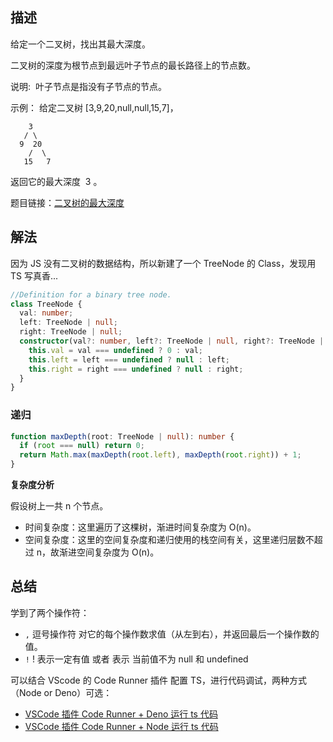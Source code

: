 ## 描述

给定一个二叉树，找出其最大深度。

二叉树的深度为根节点到最远叶子节点的最长路径上的节点数。

说明:  叶子节点是指没有子节点的节点。

示例：
给定二叉树 [3,9,20,null,null,15,7]，

```
    3
   / \
  9  20
    /  \
   15   7
```

返回它的最大深度  3 。

题目链接：[二叉树的最大深度](https://leetcode-cn.com/problems/maximum-depth-of-binary-tree/)

## 解法

因为 JS 没有二叉树的数据结构，所以新建了一个 TreeNode 的 Class，发现用 TS 写真香...

```ts
//Definition for a binary tree node.
class TreeNode {
  val: number;
  left: TreeNode | null;
  right: TreeNode | null;
  constructor(val?: number, left?: TreeNode | null, right?: TreeNode | null) {
    this.val = val === undefined ? 0 : val;
    this.left = left === undefined ? null : left;
    this.right = right === undefined ? null : right;
  }
}
```

### 递归

```ts
function maxDepth(root: TreeNode | null): number {
  if (root === null) return 0;
  return Math.max(maxDepth(root.left), maxDepth(root.right)) + 1;
}
```

**复杂度分析**

假设树上一共 n 个节点。

- 时间复杂度：这里遍历了这棵树，渐进时间复杂度为 O(n)。
- 空间复杂度：这里的空间复杂度和递归使用的栈空间有关，这里递归层数不超过 n，故渐进空间复杂度为 O(n)。

## 总结

学到了两个操作符：

- `,` 逗号操作符 对它的每个操作数求值（从左到右），并返回最后一个操作数的值。
- `!` ! 表示一定有值 或者 表示 当前值不为 null 和 undefined

可以结合 VScode 的 Code Runner 插件 配置 TS，进行代码调试，两种方式（Node or Deno）可选：

- [VSCode 插件 Code Runner + Deno 运行 ts 代码](https://blog.csdn.net/HermitSun/article/details/106711982)
- [VSCode 插件 Code Runner + Node 运行 ts 代码](https://blog.csdn.net/mouday/article/details/103800887)
